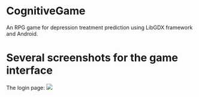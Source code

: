 # CognitiveGame
An RPG game for depression treatment prediction using LibGDX framework and Android.

# Several screenshots for the game interface
The login page:
<img src="/Screenshots/login.gif">

